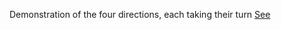 Demonstration of the four directions, each taking their turn
[See](https://i-ght.github.io/four_directions/codex.html)
